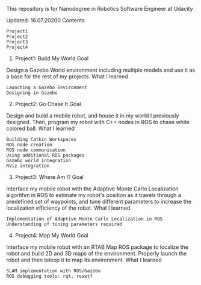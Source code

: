 This repository is for Nanodegree in Robotics Software Engineer at Udacity

Updated: 16.07.20200
Contents

    Project1
    Project2
    Project3
    Project4
    

1. Project1: Build My World
Goal

Design a Gazebo World environment including multiple models and use it as a base for the rest of my projects.
What I learned

    Launching a Gazebo Environment
    Designing in Gazebo

2. Project2: Go Chase It
Goal

Design and build a mobile robot, and house it in my world I previously designed. Then, program my robot with C++ nodes in ROS to chase white colored ball.
What I learned

    Building Catkin Workspaces
    ROS node creation
    ROS node communication
    Using additional ROS packages
    Gazebo world integration
    RViz integration

3. Project3: Where Am I?
Goal

Interface my mobile robot with the Adaptive Monte Carlo Localization algorithm in ROS to estimate my robot's position as it travels through a predefined set of waypoints, and tune different parameters to increase the localization efficiency of the robot.
What I learned

    Implementation of Adaptive Monte Carlo Localization in ROS
    Understanding of tuning parameters required

4. Project4: Map My World
Goal

Interface my mobile robot with an RTAB Map ROS package to localize the robot and build 2D and 3D maps of the environment. Properly launch the robot and then teleop it to map its environment.
What I learned

    SLAM implementation with ROS/Gazebo
    ROS debugging tools: rqt, roswtf
